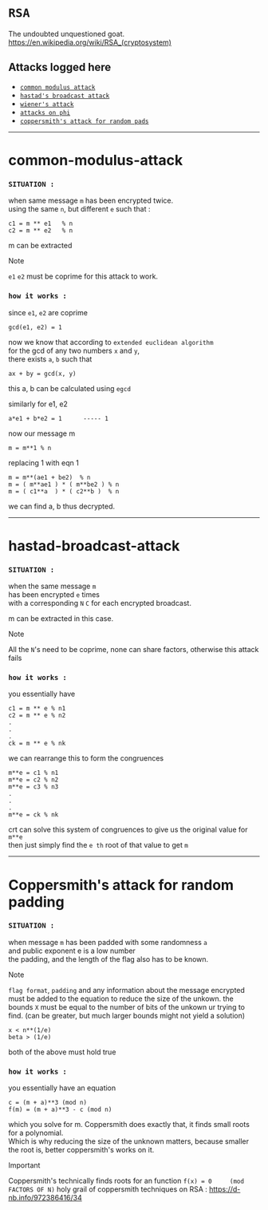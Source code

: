 # `RSA`

The undoubted unquestioned goat. \
https://en.wikipedia.org/wiki/RSA_(cryptosystem)

## Attacks logged here 
- [`common modulus attack`](https://github.com/IC3lemon/cryptobible/blob/main/rsa-scripts/rsa-common-modulus-attack.py)
- [`hastad's broadcast attack`](https://github.com/IC3lemon/cryptobible/blob/main/rsa-scripts/rsa-hastads-broadcast-attack.py)
- [`wiener's attack`](https://github.com/IC3lemon/cryptobible/blob/main/rsa-scripts/rsa-weiners-attack.py)
- [`attacks on phi`](https://github.com/IC3lemon/cryptobible/blob/main/rsa-scripts/rsa-attacks-on-phi.py)
- [`coppersmith's attack for random pads`](https://github.com/IC3lemon/cryptobible/blob/main/rsa/rsa-coppersmiths-attack.py)

***
# common-modulus-attack

### `SITUATION :`
when same message `m` has been encrypted twice. \
using the same `n`, but different `e` such that : 
```
c1 = m ** e1   % n
c2 = m ** e2   % n
```
m can be extracted

> [!NOTE]
> `e1` `e2` must be coprime for this attack to work.

### `how it works :`

since `e1`, `e2` are coprime
```
gcd(e1, e2) = 1
```

now we know that according to `extended euclidean algorithm` \
for the gcd of any two numbers `x` and `y`, \
there exists `a`, `b` such that
```
ax + by = gcd(x, y)
```
this a, b can be calculated using `egcd`

similarly for e1, e2
```
a*e1 + b*e2 = 1      ----- 1
```

now our message m 
```
m = m**1 % n
```
replacing 1 with eqn 1
```
m = m**(ae1 + be2)  % n
m = ( m**ae1 ) * ( m**be2 ) % n
m = ( c1**a  ) * ( c2**b )  % n 
```
we can find a, b thus decrypted.

***
# hastad-broadcast-attack

### `SITUATION :`
when the same message `m` \
has been encrypted `e` times \
with a corresponding `N` `C` for each encrypted broadcast. 

m can be extracted in this case.

> [!NOTE]
> All the `N`'s need to be coprime, none can share factors, otherwise this attack fails

### `how it works :`

you essentially have
```
c1 = m ** e % n1
c2 = m ** e % n2
.
.
.
ck = m ** e % nk
```
we can rearrange this to form the congruences 
```
m**e = c1 % n1
m**e = c2 % n2
m**e = c3 % n3
.
.
.
m**e = ck % nk
```

crt can solve this system of congruences to give us the original value for `m**e` \
then just simply find the `e th` root of that value to get `m`
***
# Coppersmith's attack for random padding

### `SITUATION :`
when message `m` has been padded with some randomness `a` \
and public exponent e is a low number \
the padding, and the length of the flag also has to be known. 

> [!NOTE]
> `flag format`, `padding` and any information about the message encrypted must be added to the equation to reduce the size of the unkown.
> the bounds `X` must be equal to the number of bits of the unkown ur trying to find. (can be greater, but much larger bounds might not yield a solution)
> ```
> x < n**(1/e)
> beta > (1/e)
> ```
> both of the above must hold true

### `how it works :`

you essentially have an equation
```
c = (m + a)**3 (mod n)
f(m) = (m + a)**3 - c (mod n)
```
which you solve for m. Coppersmith does exactly that, it finds small roots for a polynomial. \
Which is why reducing the size of the unknown matters, because smaller the root is, better coppersmith's works on it.

> [!IMPORTANT]
> Coppersmith's technically finds roots for an function `f(x) = 0     (mod FACTORS OF N)`
> holy grail of coppersmith techniques on RSA : https://d-nb.info/972386416/34
